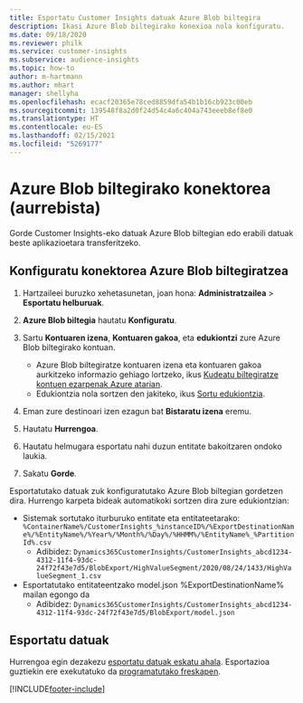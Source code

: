 ```yaml
---
title: Esportatu Customer Insights datuak Azure Blob biltegira
description: Ikasi Azure Blob biltegirako konexioa nola konfiguratu.
ms.date: 09/18/2020
ms.reviewer: philk
ms.service: customer-insights
ms.subservice: audience-insights
ms.topic: how-to
author: m-hartmann
ms.author: mhart
manager: shellyha
ms.openlocfilehash: ecacf20365e78ced8859dfa54b1b16cb923c00eb
ms.sourcegitcommit: 139548f8a2d0f24d54c4a6c404a743eeeb8ef8e0
ms.translationtype: HT
ms.contentlocale: eu-ES
ms.lasthandoff: 02/15/2021
ms.locfileid: "5269177"
---
```

# <a name="connector-for-azure-blob-storage-preview"></a>Azure Blob biltegirako konektorea (aurrebista)

Gorde Customer Insights-eko datuak Azure Blob biltegian edo erabili datuak beste aplikazioetara transferitzeko.

## <a name="configure-the-connector-for-azure-blob-storage"></a>Konfiguratu konektorea Azure Blob biltegiratzea

1. Hartzaileei buruzko xehetasunetan, joan hona: **Administratzailea** > **Esportatu helburuak**.

1. **Azure Blob biltegia** hautatu **Konfiguratu**.

1. Sartu **Kontuaren izena**, **Kontuaren gakoa**, eta **edukiontzi** zure Azure Blob biltegirako kontuan.
    - Azure Blob biltegiratze kontuaren izena eta kontuaren gakoa aurkitzeko informazio gehiago lortzeko, ikus [Kudeatu biltegiratze kontuen ezarpenak Azure atarian](https://docs.microsoft.com/azure/storage/common/storage-account-manage).
    - Edukiontzia nola sortzen den jakiteko, ikus [Sortu edukiontzia](https://docs.microsoft.com/azure/storage/blobs/storage-quickstart-blobs-portal#create-a-container).

1. Eman zure destinoari izen ezagun bat **Bistaratu izena** eremu.

1. Hautatu **Hurrengoa**.

1. Hautatu helmugara esportatu nahi duzun entitate bakoitzaren ondoko laukia.

1. Sakatu **Gorde**.

Esportatutako datuak zuk konfiguratutako Azure Blob biltegian gordetzen dira. Hurrengo karpeta bideak automatikoki sortzen dira zure edukiontzian:

- Sistemak sortutako iturburuko entitate eta entitateetarako: `%ContainerName%/CustomerInsights_%instanceID%/%ExportDestinationName%/%EntityName%/%Year%/%Month%/%Day%/%HHMM%/%EntityName%_%PartitionId%.csv`
  - Adibidez: `Dynamics365CustomerInsights/CustomerInsights_abcd1234-4312-11f4-93dc-24f72f43e7d5/BlobExport/HighValueSegment/2020/08/24/1433/HighValueSegment_1.csv`
- Esportatutako entitateentzako model.json %ExportDestinationName% mailan egongo da
  - Adibidez: `Dynamics365CustomerInsights/CustomerInsights_abcd1234-4312-11f4-93dc-24f72f43e7d5/BlobExport/model.json`

## <a name="export-the-data"></a>Esportatu datuak

Hurrengoa egin dezakezu [esportatu datuak eskatu ahala](export-destinations.md#export-data-on-demand). Esportazioa guztiekin ere exekutatuko da [programatutako freskapen](system.md#schedule-tab).


[!INCLUDE[footer-include](../includes/footer-banner.md)]